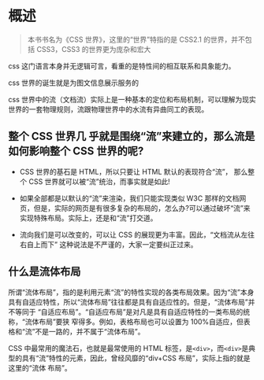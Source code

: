# 概述

> 本书书名为《CSS 世界》，这里的“世界”特指的是 CSS2.1 的世界，并不包括 CSS3，CSS3 的世界更为庞杂和宏大

css 这门语言本身并无逻辑可言，看重的是特性间的相互联系和具象能力。

css 世界的诞生就是为图文信息展示服务的

css 世界中的流（文档流）实际上是一种基本的定位和布局机制，可以理解为现实世界的一套物理规则，流跟物理世界中的水流有异曲同工的表现。

## 整个 CSS 世界几 乎就是围绕“流”来建立的，那么流是如何影响整个 CSS 世界的呢?

- CSS 世界的基石是 HTML，所以只要让 HTML 默认的表现符合“流”， 那么整个 CSS 世界就可以被“流”统治，而事实就是如此!

- 如果全部都是以默认的“流”来渲染，我们只能实现类似 W3C 那样的文档网页，但是，实际的网页是有很多复杂的布局的，怎么办?可以通过破坏“流”来 实现特殊布局。实际上，还是和“流”打交道。

- 流向我们是可以改变的，可以让 CSS 的展现更为丰富。因此，“文档流从左往右自上而下” 这种说法是不严谨的，大家一定要纠正过来。

## 什么是流体布局

所谓“流体布局”，指的是利用元素“流”的特性实现的各类布局效果。因为“流”本身 具有自适应特性，所以“流体布局”往往都是具有自适应性的。但是，“流体布局”并不等同于 “自适应布局”。“自适应布局”是对凡是具有自适应特性的一类布局的统称，“流体布局”要狭 窄得多。例如，表格布局也可以设置为 100%自适应，但表格和“流”不是一路的，并不属于“流体布局”。

CSS 中最常用的魔法石，也就是最常使用的 HTML 标签，是`<div>`，而`<div>`是典型的具有“流”特性的元素，因此，曾经风靡的“div+CSS 布局”，实际上指的就是这里的“流体 布局”。
